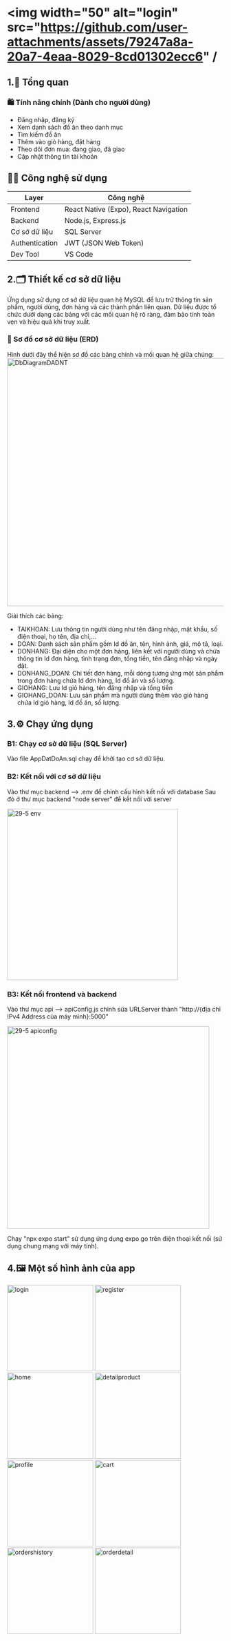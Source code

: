 # <img width="50" alt="login" src="https://github.com/user-attachments/assets/79247a8a-20a7-4eaa-8029-8cd01302ecc6" /
## 1.🚀 Tổng quan

### 🛍️ Tính năng chính (Dành cho người dùng)
- Đăng nhập, đăng ký
- Xem danh sách đồ ăn theo danh mục
- Tìm kiếm đồ ăn
- Thêm vào giỏ hàng, đặt hàng
- Theo dõi đơn mua: đang giao, đã giao
- Cập nhật thông tin tài khoản

## 🧑‍💻 Công nghệ sử dụng

| Layer         | Công nghệ                                  |
|---------------|--------------------------------------------|
| Frontend      | React Native (Expo), React Navigation      |
| Backend       | Node.js, Express.js                        |
| Cơ sở dữ liệu | SQL Server                                 |
| Authentication| JWT (JSON Web Token)                       |
| Dev Tool      | VS Code                                    |



## 2.🗂️ Thiết kế cơ sở dữ liệu
Ứng dụng sử dụng cơ sở dữ liệu quan hệ MySQL để lưu trữ thông tin sản phẩm, người dùng, đơn hàng và các thành phần liên quan. Dữ liệu được tổ chức dưới dạng các bảng với các mối quan hệ rõ ràng, đảm bảo tính toàn vẹn và hiệu quả khi truy xuất.
### 🧩 Sơ đồ cơ sở dữ liệu (ERD)
Hình dưới đây thể hiện sơ đồ các bảng chính và mối quan hệ giữa chúng:
<img width="575" alt="DbDiagramDADNT" src="https://github.com/user-attachments/assets/4975d13a-6a7d-438d-97cb-24916f537732" />

Giải thích các bảng:
- TAIKHOAN: Lưu thông tin người dùng như tên đăng nhập, mật khẩu, số điện thoại, họ tên, địa chỉ,...
- DOAN: Danh sách sản phẩm gồm Id đồ ăn, tên, hình ảnh, giá, mô tả, loại.
- DONHANG: Đại diện cho một đơn hàng, liên kết với người dùng và chứa thông tin Id đơn hàng, tình trạng đơn, tổng tiền, tên đăng nhập và ngày đật.
- DONHANG_DOAN: Chi tiết đơn hàng, mỗi dòng tương ứng một sản phẩm trong đơn hàng chứa Id đơn hàng, Id đồ ăn và số lượng.
- GIOHANG: Lưu Id giỏ hàng, tên đăng nhập và tổng tiền
- GIOHANG_DOAN: Lưu sản phẩm mà người dùng thêm vào giỏ hàng chứa Id giỏ hàng, Id đồ ăn, số lượng.

## 3.⚙️ Chạy ứng dụng
### B1: Chạy cơ sở dữ liệu (SQL Server)
Vào file AppDatDoAn.sql chạy để khởi tạo cơ sở dữ liệu.

### B2: Kết nối với cơ sở dữ liệu 
Vào thư mục backend --> .env để chỉnh cấu hình kết nối với database
Sau đó ở thư mục backend "node server" để kết nối với server

<img width="397" alt="29-5 env" src="https://github.com/user-attachments/assets/bf85fbbf-193a-4f40-adfc-a3f61ec0d619" />

### B3: Kết nối frontend và backend
Vào thư mục api --> apiConfig.js chỉnh sửa URLServer thành "http://{địa chỉ IPv4 Address của máy mình}:5000"

<img width="470" alt="29-5 apiconfig" src="https://github.com/user-attachments/assets/b22539ef-f172-4f79-823f-7e8f79f458e0" />

Chạy "npx expo start" sử dụng ứng dụng expo go trên điện thoại kết nối (sử dụng chung mạng với máy tính).

## 4.🖼️ Một số hình ảnh của app
<img width="200" alt="login" src="https://github.com/user-attachments/assets/7e4b1102-36c1-4145-8830-264d9f2f2ae1" /> <img width="200" alt="register" src="https://github.com/user-attachments/assets/abc9e437-ebb1-472c-8fa1-87fae564d939" />
<img width="200" alt="home" src="https://github.com/user-attachments/assets/bd135c17-31a5-4949-b08b-727000498b0b" /> <img width="200" alt="detailproduct" src="https://github.com/user-attachments/assets/255df8ef-d409-4ef2-ac16-5ebd1785603f" />
<img width="200" alt="profile" src="https://github.com/user-attachments/assets/414a3ec5-6f1f-494d-a4e4-3b7b79a7fbab" /> <img width="200" alt="cart" src="https://github.com/user-attachments/assets/d461d60f-b87e-4593-8e76-16a8d82817ca" />
<img width="200" alt="ordershistory" src="https://github.com/user-attachments/assets/4883763f-26f0-4752-8a57-8f6ffe7765ed" /> <img width="200" alt="orderdetail" src="https://github.com/user-attachments/assets/1838809d-d127-493f-9f94-81f988c1c542" />






